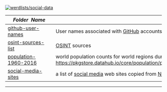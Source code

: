 [![werdlists/social-data](https://img.shields.io/badge/werdlists-social_data-purple.svg?logo=github&style=popout&longCache=true)](# "werdlists/social-data")

|&nbsp;&nbsp;&nbsp;&nbsp;_Folder&nbsp;&nbsp;Name_&nbsp;&nbsp;&nbsp;&nbsp;| _Description of Contents_
|:----------------|--------------------------------------------------------------------------------------------------------------------------------------------------------
| [github-user-names](github-user-names.txt) |  User names associated with [GitHub](https://github.com) accounts 
| [osint-sources-list](osint-sources-list.txt) |  [OSINT](https://wikipedia.org/wiki/Open-source_intelligence "Open-source Intelligence") sources 
| [population-1960-2016](population-1960-2016.csv) |  world population counts for world regions during the years 1960 through 2016 <https://pkgstore.datahub.io/core/population/population_csv/data/ead5be05591360d33ad1a37382f8f8b1/population_csv.csv> 
| [social-media-sites](social-media-sites.txt) |  a list of [social media](https://wikipedia.org/wiki/Social_media) web sites copied from [Namech_k](https://namechk.com) 

* * *

